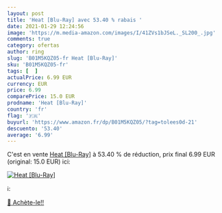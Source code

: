 ```yaml
---
layout: post
title: 'Heat [Blu-Ray] avec 53.40 % rabais '
date: 2021-01-29 12:24:56
image: 'https://m.media-amazon.com/images/I/41ZVs1bJSeL._SL200_.jpg'
comments: true
category: ofertas
author: ring
slug: 'B01M5KQZ05-fr Heat [Blu-Ray]'
sku: 'B01M5KQZ05-fr'
tags: [  ]
actualPrice: 6.99 EUR
currency: EUR
price: 6.99
comparePrice: 15.0 EUR
prodname: 'Heat [Blu-Ray]'
country: 'fr'
flag: '🇫🇷'
buyurl: 'https://www.amazon.fr/dp/B01M5KQZ05/?tag=tolees0d-21'
descuento: '53.40'
average: '6.99'
---
```


C'est en vente [Heat [Blu-Ray]](https://www.amazon.fr/dp/B01M5KQZ05/?tag=tolees0d-21)  à  53.40 % de réduction, prix final  6.99 EUR (original: 15.0 EUR) ici:

[![Heat [Blu-Ray]](https://m.media-amazon.com/images/I/41ZVs1bJSeL._SL200_.jpg)](https://www.amazon.fr/dp/B01M5KQZ05/?tag=tolees0d-21)

ℹ️:


[🛒 Achète-le!!](https://www.amazon.fr/dp/B01M5KQZ05/?tag=tolees0d-21)
